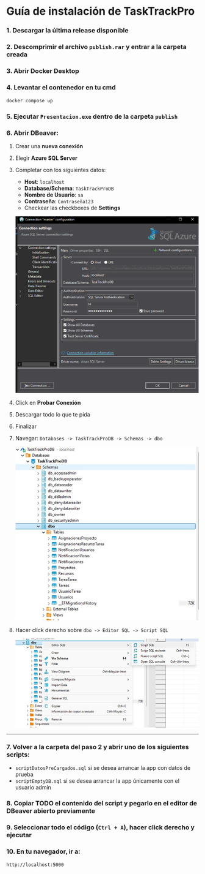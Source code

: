 
# Guía de instalación de **TaskTrackPro**

### 1. Descargar la última release disponible

### 2. Descomprimir el archivo `publish.rar` y entrar a la carpeta creada

### 3. Abrir Docker Desktop

### 4. Levantar el contenedor en tu cmd

```bash
docker compose up
```

### 5. Ejecutar `Presentacion.exe` dentro de la carpeta `publish`

### 6. Abrir **DBeaver**:

1. Crear una **nueva conexión**
2. Elegir **Azure SQL Server**
3. Completar con los siguientes datos:
    - **Host**: `localhost`  
    - **Database/Schema**: `TaskTrackProDB`  
    - **Nombre de Usuario**: `sa`  
    - **Contraseña**: `Contraseña123`  
    - Checkear las checkboxes de **Settings**

    ![Configuración de conexión](Instalacion1.png)

4. Click en **Probar Conexión**
5. Descargar todo lo que te pida
6. Finalizar
7. Navegar: `Databases -> TaskTrackProDB -> Schemas -> dbo`  

    ![Explorador de esquema](Instalacion2.jpg)

8. Hacer click derecho sobre `dbo -> Editor SQL -> Script SQL`

    ![Abrir editor SQL](Instalacion3.jpg)

---

### 7. Volver a la carpeta del paso 2 y abrir uno de los siguientes scripts:

- `scriptDatosPreCargados.sql` si se desea arrancar la app con datos de prueba
- `scriptEmptyDB.sql` si se desea arrancar la app únicamente con el usuario admin

### 8. Copiar **TODO** el contenido del script y pegarlo en el editor de DBeaver abierto previamente

### 9. Seleccionar todo el código (`Ctrl + A`), hacer click derecho y ejecutar

### 10. En tu navegador, ir a:

```
http://localhost:5000
```

